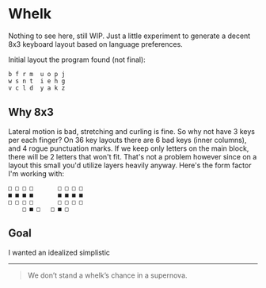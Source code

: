# Whelk

Nothing to see here, still WIP. Just a little experiment to generate a decent 8x3 keyboard layout based on language preferences.

Initial layout the program found (not final):
```
b f r m  u o p j
w s n t  i e h g
v c l d  y a k z
```

## Why 8x3

Lateral motion is bad, stretching and curling is fine. So why not have 3 keys per each finger? On 36 key layouts there are 6 bad keys (inner columns), and 4 rogue punctuation marks. If we keep only letters on the main block, there will be 2 letters that won't fit. That's not a problem however since on a layout this small you'd utilize layers heavily anyway. Here's the form factor I'm working with:
```
□ □ □ □       □ □ □ □
■ ■ ■ ■       ■ ■ ■ ■
□ □ □ □       □ □ □ □
	□ ■ □   □ ■ □
```



## Goal

I wanted an idealized simplistic 

---

> We don’t stand a whelk’s chance in a supernova.